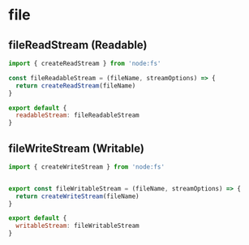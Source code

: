 # file

## fileReadStream (Readable)

```javascript
import { createReadStream } from 'node:fs'

const fileReadableStream = (fileName, streamOptions) => {
  return createReadStream(fileName)
}

export default {
  readableStream: fileReadableStream
}
```

## fileWriteStream (Writable)

```javascript
import { createWriteStream } from 'node:fs'


export const fileWritableStream = (fileName, streamOptions) => {
  return createWriteStream(fileName)
}

export default {
  writableStream: fileWritableStream
}
```
